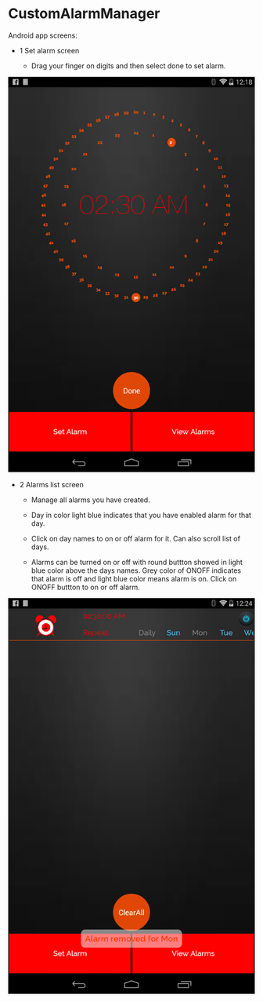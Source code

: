 CustomAlarmManager
==================

Android app screens:

- 1 Set alarm screen

  - Drag your finger on digits and then select done to set alarm.
 
![](https://github.com/SwapnilChaudhari/CustomAlarmManager/blob/master/set_alarm_1.png)

- 2 Alarms list screen 

  - Manage all alarms you have created.

  - Day in color light blue indicates that you have enabled alarm for that day.

  - Click on day names to on or off alarm for it. Can also scroll list of days.
  
  - Alarms can be turned on or off with round  buttton showed in light blue color above the days names. Grey color of ONOFF indicates that alarm    is off and light blue color means alarm is on. Click on ONOFF buttton to on or off alarm.

![](https://github.com/SwapnilChaudhari/CustomAlarmManager/blob/master/alarm_list_1.png)
    

